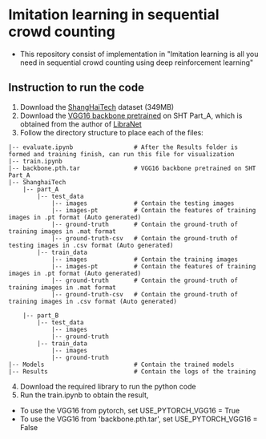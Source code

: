 # Imitation learning in sequential crowd counting

* This repository consist of implementation in "Imitation learning is all you need in sequential crowd counting using deep reinforcement learning"

## Instruction to run the code
1. Download the [ShangHaiTech](https://www.kaggle.com/datasets/tthien/shanghaitech) dataset (349MB)
2. Download the [VGG16 backbone pretrained](https://onedrive.live.com/?authkey=%21AM%5Fp2iKUk2B2viA&id=21A90DD283FC5F43%2114642&cid=21A90DD283FC5F43&parId=root&parQt=sharedby&parCid=7DE1E3A4025DFE1B&o=OneUp) on SHT Part_A, which is obtained from the author of [LibraNet](https://github.com/poppinace/libranet)
3. Follow the directory structure to place each of the files:
```
|-- evaluate.ipynb                 # After the Results folder is formed and training finish, can run this file for visualization 
|-- train.ipynb
|-- backbone.pth.tar               # VGG16 backbone pretrained on SHT Part_A
|-- ShanghaiTech
    |-- part_A
        |-- test_data 
            |-- images             # Contain the testing images
            |-- images-pt          # Contain the features of training images in .pt format (Auto generated)
            |-- ground-truth       # Contain the ground-truth of training images in .mat format
            |-- ground-truth-csv   # Contain the ground-truth of testing images in .csv format (Auto generated)
        |-- train_data    
            |-- images             # Contain the training images
            |-- images-pt          # Contain the features of training images in .pt format (Auto generated)
            |-- ground-truth       # Contain the ground-truth of training images in .mat format
            |-- ground-truth-csv   # Contain the ground-truth of training images in .csv format (Auto generated)
            
    |-- part_B
        |-- test_data
            |-- images
            |-- ground-truth
        |-- train_data
            |-- images
            |-- ground-truth
|-- Models                         # Contain the trained models
|-- Results                        # Contain the logs of the training

```
4. Download the required library to run the python code
5. Run the train.ipynb to obtain the result, 
* To use the VGG16 from pytorch, set USE_PYTORCH_VGG16 = True
* To use the VGG16 from 'backbone.pth.tar', set USE_PYTORCH_VGG16 = False
